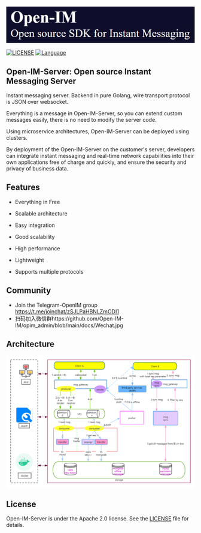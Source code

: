![avatar](https://github.com/Open-IM-IM/opim_admin/blob/main/docs/Open-IM.png)

[![LICENSE](https://img.shields.io/github/license/pingcap/tidb.svg)](https://github.com/pingcap/tidb/blob/master/LICENSE)
[![Language](https://img.shields.io/badge/Language-Go-blue.svg)](https://golang.org/)

## Open-IM-Server: Open source  Instant Messaging Server

Instant messaging server. Backend in pure Golang, wire transport protocol  is JSON over websocket.

Everything is a message  in Open-IM-Server, so you can extend custom messages easily, there is no need to modify the server code.

Using microservice architectures, Open-IM-Server can be deployed using clusters.

By deployment of the Open-IM-Server  on the customer's server, developers  can integrate instant messaging and real-time network capabilities into their own applications free of charge and quickly, and ensure the security and privacy of business data.

## Features

* Everything in Free

* Scalable architecture

* Easy integration 

* Good scalability

* High performance

* Lightweight

* Supports multiple protocols

## Community
* Join the Telegram-OpenIM group https://t.me/joinchat/zSJLPaHBNLZmODI1
* 扫码加入微信群https://github.com/Open-IM-IM/opim_admin/blob/main/docs/Wechat.jpg


## Architecture

![avatar](https://github.com/Open-IM-IM/opim_admin/blob/main/docs/Architecture.jpg)

## License
Open-IM-Server is under the Apache 2.0 license. See the [LICENSE](https://github.com/Open-IM-IM/opim_admin/blob/main/LICENSE) file for details.

